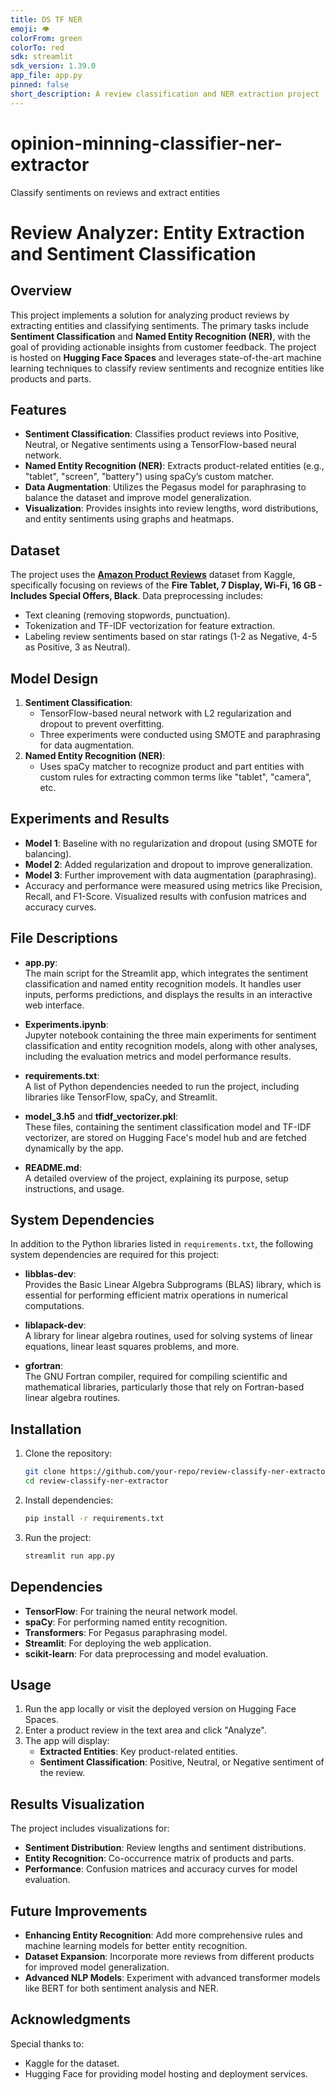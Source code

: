 ```yaml
---
title: DS TF NER
emoji: 👁
colorFrom: green
colorTo: red
sdk: streamlit
sdk_version: 1.39.0
app_file: app.py
pinned: false
short_description: A review classification and NER extraction project
---
```


# opinion-minning-classifier-ner-extractor
Classify sentiments on reviews and extract entities

# Review Analyzer: Entity Extraction and Sentiment Classification

## Overview
This project implements a solution for analyzing product reviews by extracting entities and classifying sentiments. The primary tasks include **Sentiment Classification** and **Named Entity Recognition (NER)**, with the goal of providing actionable insights from customer feedback. The project is hosted on **Hugging Face Spaces** and leverages state-of-the-art machine learning techniques to classify review sentiments and recognize entities like products and parts.

## Features
- **Sentiment Classification**: Classifies product reviews into Positive, Neutral, or Negative sentiments using a TensorFlow-based neural network.
- **Named Entity Recognition (NER)**: Extracts product-related entities (e.g., "tablet", "screen", "battery") using spaCy’s custom matcher.
- **Data Augmentation**: Utilizes the Pegasus model for paraphrasing to balance the dataset and improve model generalization.
- **Visualization**: Provides insights into review lengths, word distributions, and entity sentiments using graphs and heatmaps.

## Dataset
The project uses the [**Amazon Product Reviews**](https://www.kaggle.com/datasets/datafiniti/consumer-reviews-of-amazon-products) dataset from Kaggle, specifically focusing on reviews of the **Fire Tablet, 7 Display, Wi-Fi, 16 GB - Includes Special Offers, Black**. Data preprocessing includes:
- Text cleaning (removing stopwords, punctuation).
- Tokenization and TF-IDF vectorization for feature extraction.
- Labeling review sentiments based on star ratings (1-2 as Negative, 4-5 as Positive, 3 as Neutral).

## Model Design
1. **Sentiment Classification**:
    - TensorFlow-based neural network with L2 regularization and dropout to prevent overfitting.
    - Three experiments were conducted using SMOTE and paraphrasing for data augmentation.
2. **Named Entity Recognition (NER)**:
    - Uses spaCy matcher to recognize product and part entities with custom rules for extracting common terms like "tablet", "camera", etc.

## Experiments and Results
- **Model 1**: Baseline with no regularization and dropout (using SMOTE for balancing).
- **Model 2**: Added regularization and dropout to improve generalization.
- **Model 3**: Further improvement with data augmentation (paraphrasing).
- Accuracy and performance were measured using metrics like Precision, Recall, and F1-Score. Visualized results with confusion matrices and accuracy curves.

## File Descriptions

- **app.py**:  
  The main script for the Streamlit app, which integrates the sentiment classification and named entity recognition models. It handles user inputs, performs predictions, and displays the results in an interactive web interface.

- **Experiments.ipynb**:  
  Jupyter notebook containing the three main experiments for sentiment classification and entity recognition models, along with other analyses, including the evaluation metrics and model performance results.

- **requirements.txt**:  
  A list of Python dependencies needed to run the project, including libraries like TensorFlow, spaCy, and Streamlit.

- **model_3.h5** and **tfidf_vectorizer.pkl**:  
  These files, containing the sentiment classification model and TF-IDF vectorizer, are stored on Hugging Face's model hub and are fetched dynamically by the app.

- **README.md**:  
  A detailed overview of the project, explaining its purpose, setup instructions, and usage.


## System Dependencies

In addition to the Python libraries listed in `requirements.txt`, the following system dependencies are required for this project:

- **libblas-dev**:  
  Provides the Basic Linear Algebra Subprograms (BLAS) library, which is essential for performing efficient matrix operations in numerical computations.

- **liblapack-dev**:  
  A library for linear algebra routines, used for solving systems of linear equations, linear least squares problems, and more.

- **gfortran**:  
  The GNU Fortran compiler, required for compiling scientific and mathematical libraries, particularly those that rely on Fortran-based linear algebra routines.

## Installation

1. Clone the repository:
    ```bash
    git clone https://github.com/your-repo/review-classify-ner-extractor.git
    cd review-classify-ner-extractor
    ```

2. Install dependencies:
    ```bash
    pip install -r requirements.txt
    ```

3. Run the project:
    ```bash
    streamlit run app.py
    ```

## Dependencies
- **TensorFlow**: For training the neural network model.
- **spaCy**: For performing named entity recognition.
- **Transformers**: For Pegasus paraphrasing model.
- **Streamlit**: For deploying the web application.
- **scikit-learn**: For data preprocessing and model evaluation.

## Usage

1. Run the app locally or visit the deployed version on Hugging Face Spaces.
2. Enter a product review in the text area and click "Analyze".
3. The app will display:
   - **Extracted Entities**: Key product-related entities.
   - **Sentiment Classification**: Positive, Neutral, or Negative sentiment of the review.

## Results Visualization
The project includes visualizations for:
- **Sentiment Distribution**: Review lengths and sentiment distributions.
- **Entity Recognition**: Co-occurrence matrix of products and parts.
- **Performance**: Confusion matrices and accuracy curves for model evaluation.

## Future Improvements
- **Enhancing Entity Recognition**: Add more comprehensive rules and machine learning models for better entity recognition.
- **Dataset Expansion**: Incorporate more reviews from different products for improved model generalization.
- **Advanced NLP Models**: Experiment with advanced transformer models like BERT for both sentiment analysis and NER.

## Acknowledgments
Special thanks to:
- Kaggle for the dataset.
- Hugging Face for providing model hosting and deployment services.
